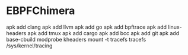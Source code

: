 # EBPFChimera

apk add clang
apk add llvm
apk add go
apk add bpftrace
apk add linux-headers
apk add tmux
apk add cargo
apk add bcc
apk add git
apk add base-cbuild
modprobe kheaders
mount -t tracefs tracefs /sys/kernel/tracing
